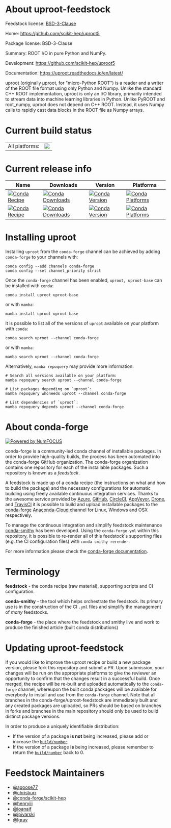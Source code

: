 About uproot-feedstock
======================

Feedstock license: [BSD-3-Clause](https://github.com/conda-forge/uproot-feedstock/blob/main/LICENSE.txt)

Home: https://github.com/scikit-hep/uproot5

Package license: BSD-3-Clause

Summary: ROOT I/O in pure Python and NumPy.

Development: https://github.com/scikit-hep/uproot5

Documentation: https://uproot.readthedocs.io/en/latest/

uproot (originally μproot, for "micro-Python ROOT") is a reader and a writer
of the ROOT file format using only Python and Numpy. Unlike the standard C++
ROOT implementation, uproot is only an I/O library, primarily intended to
stream data into machine learning libraries in Python. Unlike PyROOT and
root_numpy, uproot does not depend on C++ ROOT. Instead, it uses Numpy calls
to rapidly cast data blocks in the ROOT file as Numpy arrays.


Current build status
====================


<table><tr><td>All platforms:</td>
    <td>
      <a href="https://dev.azure.com/conda-forge/feedstock-builds/_build/latest?definitionId=6121&branchName=main">
        <img src="https://dev.azure.com/conda-forge/feedstock-builds/_apis/build/status/uproot-feedstock?branchName=main">
      </a>
    </td>
  </tr>
</table>

Current release info
====================

| Name | Downloads | Version | Platforms |
| --- | --- | --- | --- |
| [![Conda Recipe](https://img.shields.io/badge/recipe-uproot-green.svg)](https://anaconda.org/conda-forge/uproot) | [![Conda Downloads](https://img.shields.io/conda/dn/conda-forge/uproot.svg)](https://anaconda.org/conda-forge/uproot) | [![Conda Version](https://img.shields.io/conda/vn/conda-forge/uproot.svg)](https://anaconda.org/conda-forge/uproot) | [![Conda Platforms](https://img.shields.io/conda/pn/conda-forge/uproot.svg)](https://anaconda.org/conda-forge/uproot) |
| [![Conda Recipe](https://img.shields.io/badge/recipe-uproot--base-green.svg)](https://anaconda.org/conda-forge/uproot-base) | [![Conda Downloads](https://img.shields.io/conda/dn/conda-forge/uproot-base.svg)](https://anaconda.org/conda-forge/uproot-base) | [![Conda Version](https://img.shields.io/conda/vn/conda-forge/uproot-base.svg)](https://anaconda.org/conda-forge/uproot-base) | [![Conda Platforms](https://img.shields.io/conda/pn/conda-forge/uproot-base.svg)](https://anaconda.org/conda-forge/uproot-base) |

Installing uproot
=================

Installing `uproot` from the `conda-forge` channel can be achieved by adding `conda-forge` to your channels with:

```
conda config --add channels conda-forge
conda config --set channel_priority strict
```

Once the `conda-forge` channel has been enabled, `uproot, uproot-base` can be installed with `conda`:

```
conda install uproot uproot-base
```

or with `mamba`:

```
mamba install uproot uproot-base
```

It is possible to list all of the versions of `uproot` available on your platform with `conda`:

```
conda search uproot --channel conda-forge
```

or with `mamba`:

```
mamba search uproot --channel conda-forge
```

Alternatively, `mamba repoquery` may provide more information:

```
# Search all versions available on your platform:
mamba repoquery search uproot --channel conda-forge

# List packages depending on `uproot`:
mamba repoquery whoneeds uproot --channel conda-forge

# List dependencies of `uproot`:
mamba repoquery depends uproot --channel conda-forge
```


About conda-forge
=================

[![Powered by
NumFOCUS](https://img.shields.io/badge/powered%20by-NumFOCUS-orange.svg?style=flat&colorA=E1523D&colorB=007D8A)](https://numfocus.org)

conda-forge is a community-led conda channel of installable packages.
In order to provide high-quality builds, the process has been automated into the
conda-forge GitHub organization. The conda-forge organization contains one repository
for each of the installable packages. Such a repository is known as a *feedstock*.

A feedstock is made up of a conda recipe (the instructions on what and how to build
the package) and the necessary configurations for automatic building using freely
available continuous integration services. Thanks to the awesome service provided by
[Azure](https://azure.microsoft.com/en-us/services/devops/), [GitHub](https://github.com/),
[CircleCI](https://circleci.com/), [AppVeyor](https://www.appveyor.com/),
[Drone](https://cloud.drone.io/welcome), and [TravisCI](https://travis-ci.com/)
it is possible to build and upload installable packages to the
[conda-forge](https://anaconda.org/conda-forge) [Anaconda-Cloud](https://anaconda.org/)
channel for Linux, Windows and OSX respectively.

To manage the continuous integration and simplify feedstock maintenance
[conda-smithy](https://github.com/conda-forge/conda-smithy) has been developed.
Using the ``conda-forge.yml`` within this repository, it is possible to re-render all of
this feedstock's supporting files (e.g. the CI configuration files) with ``conda smithy rerender``.

For more information please check the [conda-forge documentation](https://conda-forge.org/docs/).

Terminology
===========

**feedstock** - the conda recipe (raw material), supporting scripts and CI configuration.

**conda-smithy** - the tool which helps orchestrate the feedstock.
                   Its primary use is in the construction of the CI ``.yml`` files
                   and simplify the management of *many* feedstocks.

**conda-forge** - the place where the feedstock and smithy live and work to
                  produce the finished article (built conda distributions)


Updating uproot-feedstock
=========================

If you would like to improve the uproot recipe or build a new
package version, please fork this repository and submit a PR. Upon submission,
your changes will be run on the appropriate platforms to give the reviewer an
opportunity to confirm that the changes result in a successful build. Once
merged, the recipe will be re-built and uploaded automatically to the
`conda-forge` channel, whereupon the built conda packages will be available for
everybody to install and use from the `conda-forge` channel.
Note that all branches in the conda-forge/uproot-feedstock are
immediately built and any created packages are uploaded, so PRs should be based
on branches in forks and branches in the main repository should only be used to
build distinct package versions.

In order to produce a uniquely identifiable distribution:
 * If the version of a package **is not** being increased, please add or increase
   the [``build/number``](https://docs.conda.io/projects/conda-build/en/latest/resources/define-metadata.html#build-number-and-string).
 * If the version of a package **is** being increased, please remember to return
   the [``build/number``](https://docs.conda.io/projects/conda-build/en/latest/resources/define-metadata.html#build-number-and-string)
   back to 0.

Feedstock Maintainers
=====================

* [@agoose77](https://github.com/agoose77/)
* [@chrisburr](https://github.com/chrisburr/)
* [@conda-forge/scikit-hep](https://github.com/conda-forge/scikit-hep/)
* [@henryiii](https://github.com/henryiii/)
* [@ioanaif](https://github.com/ioanaif/)
* [@jpivarski](https://github.com/jpivarski/)
* [@lgray](https://github.com/lgray/)

